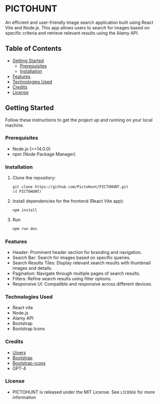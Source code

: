 # PICTOHUNT

An efficient and user-friendly image search application built using React Vite and Node.js. This app allows users to search for images based on specific criteria and retrieve relevant results using the Alamy API.


## Table of Contents

- [Getting Started](#getting-started)
  - [Prerequisites](#prerequisites)
  - [Installation](#installation)
- [Features](#features)
- [Technologies Used](#technologies-used)
- [Credits](#credits)
- [License](#license)

## Getting Started

Follow these instructions to get the project up and running on your local machine.

### Prerequisites

- Node.js (>=14.0.0)
- npm (Node Package Manager)

### Installation 

1. Clone the repository:

   ```bash
   git clone https://github.com/PictoHunt/PICTOHUNT.git
   cd PICTOHUNT/
   ```
2. Install dependencies for the frontend (React Vite app):

   ```bash
   npm install
   ```
   
3. Run

   ```bash
   npm run dev
   ```
   
### Features

- Header: Prominent header section for branding and navigation.
- Search Bar: Search for images based on specific queries.
- Search Results Tiles: Display relevant search results with thumbnail images and details.
- Pagination: Navigate through multiple pages of search results.
- Filters: Refine search results using filter options.
- Responsive UI: Compatible and responsive across different devices.


### Technologies Used

- React vite
- Node.js
- Alamy API
- Bootstrap
- Bootstrap Icons

### Credits

- [Uivers](https://uiverse.io/)
- [Bootstrap](https://getbootstrap.com/)
- [Bootstrap-icons](https://icons.getbootstrap.com/)
- GPT-4

### License

- PICTOHUNT is released under the MIT License. See `LICENSE` for more information
